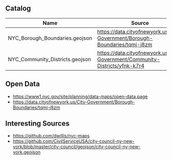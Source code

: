 
## Catalog

| Name  | Source  |
|-------|---|
| NYC_Borough_Boundaries.geojson | https://data.cityofnewyork.us/City-Government/Borough-Boundaries/tqmj-j8zm  |
| NYC_Community_Districts.geojson | https://data.cityofnewyork.us/City-Government/Community-Districts/yfnk-k7r4 |

## Open Data

* https://www1.nyc.gov/site/planning/data-maps/open-data.page
* https://data.cityofnewyork.us/City-Government/Borough-Boundaries/tqmj-j8zm

## Interesting Sources

* https://github.com/dwillis/nyc-maps
* https://github.com/CivilServiceUSA/city-council-ny-new-york/blob/master/city-council/geojson/city-council-ny-new-york.geojson
